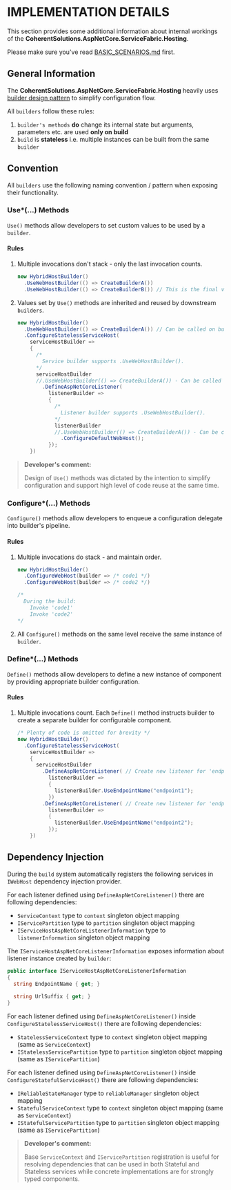 ﻿# IMPLEMENTATION DETAILS

This section provides some additional information about internal workings of the **CoherentSolutions.AspNetCore.ServiceFabric.Hosting**.

Please make sure you've read [BASIC_SCENARIOS.md][1] first.

## General Information

The **CoherentSolutions.AspNetCore.ServiceFabric.Hosting** heavily uses [builder design pattern](http://www.oodesign.com/builder-pattern.html) to simplify configuration flow.

All `builders` follow these rules:

1. `builder's methods` **do** change its internal state but arguments, parameters etc. are used **only on build**
2. `build` is **stateless** i.e. multiple instances can be built from the same `builder`

## Convention

All `builders` use the following naming convention / pattern when exposing their functionality.

### Use*(...) Methods

`Use()` methods allow developers to set custom values to be used by a `builder`.

#### Rules

1. Multiple invocations don't stack - only the last invocation counts.
   ``` csharp
   new HybridHostBuilder()
     .UseWebHostBuilder(() => CreateBuilderA())
     .UseWebHostBuilder(() => CreateBuilderB()) // This is the final value
   ```
2. Values set by `Use()` methods are inherited and reused by downstream `builders`.
   ``` csharp
   new HybridHostBuilder()
     .UseWebHostBuilder(() => CreateBuilderA()) // Can be called on build
     .ConfigureStatelessServiceHost(
       serviceHostBuilder =>
       {
         /*
           Service builder supports .UseWebHostBuilder().
         */
         serviceHostBuilder
         //.UseWebHostBuilder(() => CreateBuilderA()) - Can be called on build
           .DefineAspNetCoreListener(
             listenerBuilder =>
             {
               /*
                 Listener builder supports .UseWebHostBuilder().
               */
               listenerBuilder
               //.UseWebHostBuilder(() => CreateBuilderA()) - Can be called on build
                 .ConfigureDefaultWebHost();
             });
       })
   ```

> **Developer's comment:**
> 
> Design of `Use()` methods was dictated by the intention to simplify configuration and support high level of code reuse at the same time.

### Configure*(...) Methods

`Configure()` methods allow developers to enqueue a configuration delegate into builder's pipeline.

#### Rules

1. Multiple invocations do stack - and maintain order.
   ``` csharp
   new HybridHostBuilder()
     .ConfigureWebHost(builder => /* code1 */)
     .ConfigureWebHost(builder => /* code2 */)
   
   /*
     During the build:
       Invoke 'code1'
       Invoke 'code2' 
   */
   ```
2. All `Configure()` methods on the same level receive the same instance of `builder`.

### Define*(...) Methods

`Define()` methods allow developers to define a new instance of component by providing appropriate builder configuration.

#### Rules

1. Multiple invocations count. Each `Define()` method instructs builder to create a separate builder for configurable component.
   ``` csharp
   /* Plenty of code is omitted for brevity */
   new HybridHostBuilder()
     .ConfigureStatelessServiceHost(
       serviceHostBuilder =>
       {
         serviceHostBuilder
           .DefineAspNetCoreListener( // Create new listener for 'endpoint1'
             listenerBuilder =>
             {
               listenerBuilder.UseEndpointName("endpoint1");
             })
           .DefineAspNetCoreListener( // Create new listener for 'endpoint2'
             listenerBuilder =>
             {
               listenerBuilder.UseEndpointName("endpoint2");
             });
       })
   ```

## Dependency Injection

During the `build` system automatically registers the following services in `IWebHost` dependency injection provider.

For each listener defined using `DefineAspNetCoreListener()` there are following dependencies:
* `ServiceContext` type to `context` singleton object mapping
* `IServicePartition` type to `partition` singleton object mapping
* `IServiceHostAspNetCoreListenerInformation` type to `listenerInformation` singleton object mapping

The `IServiceHostAspNetCoreListenerInformation` exposes information about listener instance created by `builder`:
``` csharp
public interface IServiceHostAspNetCoreListenerInformation
{
  string EndpointName { get; }
  
  string UrlSuffix { get; }
}
```

For each listener defined using `DefineAspNetCoreListener()` inside `ConfigureStatelessServiceHost()` there are following dependencies:
* `StatelessServiceContext` type to `context` singleton object mapping (same as `ServiceContext`)
* `IStatelessServicePartition` type to `partition` singleton object mapping (same as `IServicePartition`)

For each listener defined using `DefineAspNetCoreListener()` inside `ConfigureStatefulServiceHost()` there are following dependencies:
* `IReliableStateManager` type to `reliableManager` singleton object mapping
* `StatefulServiceContext` type to `context` singleton object mapping (same as `ServiceContext`)
* `IStatefulServicePartition` type to `partition` singleton object mapping (same as `IServicePartition`)

> **Developer's comment:**
> 
> Base `ServiceContext` and `IServicePartition` registration is useful for resolving dependencies that can be used in both Stateful and Stateless services while concrete implementations are for strongly typed components.

[1]: BASIC_SCENARIOS.md "Basic scenarios"
